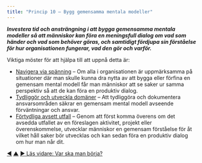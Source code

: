 ```yaml
---
title: "Princip 10 – Bygg gemensamma mentala modeller"
---
```




**_Investera tid och ansträngning i att bygga gemensamma mentala modeller så att människor kan föra en meningsfull dialog om vad som händer och vad som behöver göras, och samtidigt fördjupa sin förståelse för hur organisationen fungerar, vad den gör och varför._**

Viktiga möster för att hjälpa till att uppnå detta är:

-   [Navigera via spänning](navigate-via-tension.html) – Om alla i organisationen är uppmärksamma på situationer där man skulle kunna dra nytta av att bygga eller förfina en gemensam mental modell får man människor att se saker ur samma perspektiv så att de kan föra en produktiv dialog.
-   [Tydliggör och utveckla domäner](clarify-and-develop-domains.html) – Att tydliggöra och dokumentera ansvarsområden säkrar en gemensam mental modell avseende förväntningar och ansvar.
-   [Förtydliga avsett utfall](clarify-intended-outcome.html) – Genom att först komma överens om det avsedda utfallet av en föreslagen aktivitet, projekt eller överenskommelse, utvecklar människor en gemensam förståelse för åt vilket håll saker bör utvecklas och kan sedan föra en produktiv dialog om hur man når dit.


<div class="bottom-nav">
<a href="develop-culture.html" title="Tillbaka till: Princip 9 – Utveckla kulturen medvetet">◀</a> <a href="transformation.html" title="Upp: Tre principer för transformation">▲</a> <a href="where-to-start.html" title="Läs vidare: Var ska man börja?">▶ Läs vidare: Var ska man börja?</a>
</div>


<script type="text/javascript">
Mousetrap.bind('g n', function() {
    window.location.href = 'where-to-start.html';
    return false;
});
</script>

